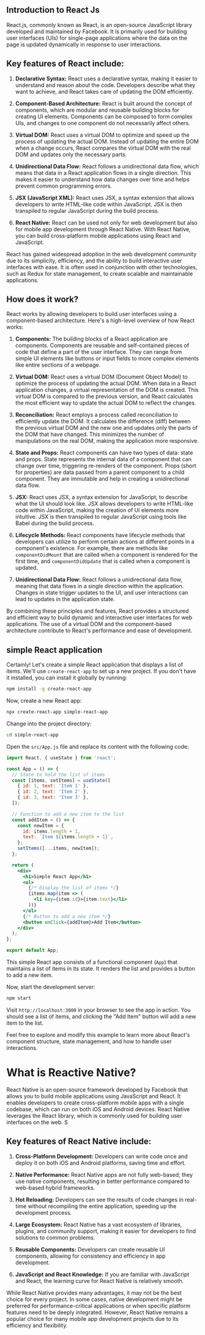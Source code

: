 ## Introduction to React Js

React.js, commonly known as React, is an open-source JavaScript library developed and maintained by Facebook. It is primarily used for building user interfaces (UIs) for single-page applications where the data on the page is updated dynamically in response to user interactions.

## Key features of React include:

1. **Declarative Syntax:** React uses a declarative syntax, making it easier to understand and reason about the code. Developers describe what they want to achieve, and React takes care of updating the DOM efficiently.

2. **Component-Based Architecture:** React is built around the concept of components, which are modular and reusable building blocks for creating UI elements. Components can be composed to form complex UIs, and changes to one component do not necessarily affect others.

3. **Virtual DOM:** React uses a virtual DOM to optimize and speed up the process of updating the actual DOM. Instead of updating the entire DOM when a change occurs, React compares the virtual DOM with the real DOM and updates only the necessary parts.

4. **Unidirectional Data Flow:** React follows a unidirectional data flow, which means that data in a React application flows in a single direction. This makes it easier to understand how data changes over time and helps prevent common programming errors.

5. **JSX (JavaScript XML):** React uses JSX, a syntax extension that allows developers to write HTML-like code within JavaScript. JSX is then transpiled to regular JavaScript during the build process.

6. **React Native:** React can be used not only for web development but also for mobile app development through React Native. With React Native, you can build cross-platform mobile applications using React and JavaScript.

React has gained widespread adoption in the web development community due to its simplicity, efficiency, and the ability to build interactive user interfaces with ease. It is often used in conjunction with other technologies, such as Redux for state management, to create scalable and maintainable applications.


## How does it work?

React works by allowing developers to build user interfaces using a component-based architecture. Here's a high-level overview of how React works:

1. **Components:** The building blocks of a React application are components. Components are reusable and self-contained pieces of code that define a part of the user interface. They can range from simple UI elements like buttons or input fields to more complex elements like entire sections of a webpage.

2. **Virtual DOM:** React uses a virtual DOM (Document Object Model) to optimize the process of updating the actual DOM. When data in a React application changes, a virtual representation of the DOM is created. This virtual DOM is compared to the previous version, and React calculates the most efficient way to update the actual DOM to reflect the changes.

3. **Reconciliation:** React employs a process called reconciliation to efficiently update the DOM. It calculates the difference (diff) between the previous virtual DOM and the new one and updates only the parts of the DOM that have changed. This minimizes the number of manipulations on the real DOM, making the application more responsive.

4. **State and Props:** React components can have two types of data: state and props. State represents the internal data of a component that can change over time, triggering re-renders of the component. Props (short for properties) are data passed from a parent component to a child component. They are immutable and help in creating a unidirectional data flow.

5. **JSX:** React uses JSX, a syntax extension for JavaScript, to describe what the UI should look like. JSX allows developers to write HTML-like code within JavaScript, making the creation of UI elements more intuitive. JSX is then transpiled to regular JavaScript using tools like Babel during the build process.

6. **Lifecycle Methods:** React components have lifecycle methods that developers can utilize to perform certain actions at different points in a component's existence. For example, there are methods like `componentDidMount` that are called when a component is rendered for the first time, and `componentDidUpdate` that is called when a component is updated.

7. **Unidirectional Data Flow:** React follows a unidirectional data flow, meaning that data flows in a single direction within the application. Changes in state trigger updates to the UI, and user interactions can lead to updates in the application state.

By combining these principles and features, React provides a structured and efficient way to build dynamic and interactive user interfaces for web applications. The use of a virtual DOM and the component-based architecture contribute to React's performance and ease of development.


## simple React application

Certainly! Let's create a simple React application that displays a list of items. We'll use `create-react-app` to set up a new project. If you don't have it installed, you can install it globally by running:

```bash
npm install -g create-react-app
```

Now, create a new React app:

```bash
npx create-react-app simple-react-app
```

Change into the project directory:

```bash
cd simple-react-app
```

Open the `src/App.js` file and replace its content with the following code:

```jsx
import React, { useState } from 'react';

const App = () => {
  // State to hold the list of items
  const [items, setItems] = useState([
    { id: 1, text: 'Item 1' },
    { id: 2, text: 'Item 2' },
    { id: 3, text: 'Item 3' },
  ]);

  // Function to add a new item to the list
  const addItem = () => {
    const newItem = {
      id: items.length + 1,
      text: `Item ${items.length + 1}`,
    };
    setItems([...items, newItem]);
  };

  return (
    <div>
      <h1>Simple React App</h1>
      <ul>
        {/* Display the list of items */}
        {items.map(item => (
          <li key={item.id}>{item.text}</li>
        ))}
      </ul>
      {/* Button to add a new item */}
      <button onClick={addItem}>Add Item</button>
    </div>
  );
};

export default App;
```

This simple React app consists of a functional component (`App`) that maintains a list of items in its state. It renders the list and provides a button to add a new item.

Now, start the development server:

```bash
npm start
```

Visit `http://localhost:3000` in your browser to see the app in action. You should see a list of items, and clicking the "Add Item" button will add a new item to the list.

Feel free to explore and modify this example to learn more about React's component structure, state management, and how to handle user interactions.

# What is Reactive Native?

React Native is an open-source framework developed by Facebook that allows you to build mobile applications using JavaScript and React. It enables developers to create cross-platform mobile apps with a single codebase, which can run on both iOS and Android devices. React Native leverages the React library, which is commonly used for building user interfaces on the web.
S
## Key features of React Native include:

1. **Cross-Platform Development:** Developers can write code once and deploy it on both iOS and Android platforms, saving time and effort.

2. **Native Performance:** React Native apps are not fully web-based; they use native components, resulting in better performance compared to web-based hybrid frameworks.

3. **Hot Reloading:** Developers can see the results of code changes in real-time without recompiling the entire application, speeding up the development process.

4. **Large Ecosystem:** React Native has a vast ecosystem of libraries, plugins, and community support, making it easier for developers to find solutions to common problems.

5. **Reusable Components:** Developers can create reusable UI components, allowing for consistency and efficiency in app development.

6. **JavaScript and React Knowledge:** If you are familiar with JavaScript and React, the learning curve for React Native is relatively smooth.

While React Native provides many advantages, it may not be the best choice for every project. In some cases, native development might be preferred for performance-critical applications or when specific platform features need to be deeply integrated. However, React Native remains a popular choice for many mobile app development projects due to its efficiency and flexibility.